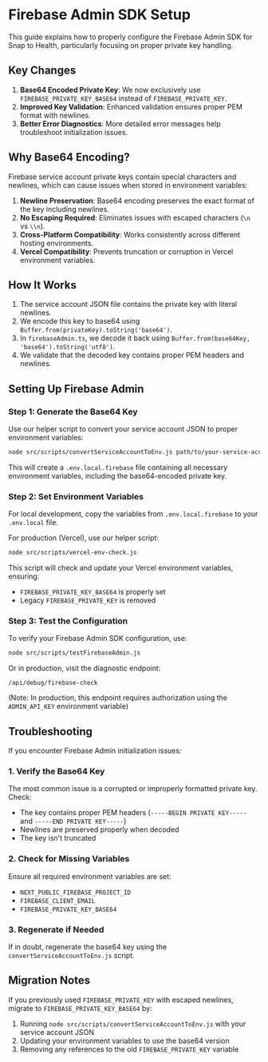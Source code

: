 # Firebase Admin SDK Setup

This guide explains how to properly configure the Firebase Admin SDK for Snap to Health, particularly focusing on proper private key handling.

## Key Changes

1. **Base64 Encoded Private Key**: We now exclusively use `FIREBASE_PRIVATE_KEY_BASE64` instead of `FIREBASE_PRIVATE_KEY`.
2. **Improved Key Validation**: Enhanced validation ensures proper PEM format with newlines.
3. **Better Error Diagnostics**: More detailed error messages help troubleshoot initialization issues.

## Why Base64 Encoding?

Firebase service account private keys contain special characters and newlines, which can cause issues when stored in environment variables:

1. **Newline Preservation**: Base64 encoding preserves the exact format of the key including newlines.
2. **No Escaping Required**: Eliminates issues with escaped characters (`\n` vs `\\n`).
3. **Cross-Platform Compatibility**: Works consistently across different hosting environments.
4. **Vercel Compatibility**: Prevents truncation or corruption in Vercel environment variables.

## How It Works

1. The service account JSON file contains the private key with literal newlines.
2. We encode this key to base64 using `Buffer.from(privateKey).toString('base64')`.
3. In `firebaseAdmin.ts`, we decode it back using `Buffer.from(base64Key, 'base64').toString('utf8')`.
4. We validate that the decoded key contains proper PEM headers and newlines.

## Setting Up Firebase Admin

### Step 1: Generate the Base64 Key

Use our helper script to convert your service account JSON to proper environment variables:

```bash
node src/scripts/convertServiceAccountToEnv.js path/to/your-service-account.json
```

This will create a `.env.local.firebase` file containing all necessary environment variables, including the base64-encoded private key.

### Step 2: Set Environment Variables

For local development, copy the variables from `.env.local.firebase` to your `.env.local` file.

For production (Vercel), use our helper script:

```bash
node src/scripts/vercel-env-check.js
```

This script will check and update your Vercel environment variables, ensuring:
- `FIREBASE_PRIVATE_KEY_BASE64` is properly set
- Legacy `FIREBASE_PRIVATE_KEY` is removed

### Step 3: Test the Configuration

To verify your Firebase Admin SDK configuration, use:

```bash
node src/scripts/testFirebaseAdmin.js
```

Or in production, visit the diagnostic endpoint:

```
/api/debug/firebase-check
```

(Note: In production, this endpoint requires authorization using the `ADMIN_API_KEY` environment variable)

## Troubleshooting

If you encounter Firebase Admin initialization issues:

### 1. Verify the Base64 Key

The most common issue is a corrupted or improperly formatted private key. Check:

- The key contains proper PEM headers (`-----BEGIN PRIVATE KEY-----` and `-----END PRIVATE KEY-----`)
- Newlines are preserved properly when decoded
- The key isn't truncated

### 2. Check for Missing Variables

Ensure all required environment variables are set:
- `NEXT_PUBLIC_FIREBASE_PROJECT_ID`
- `FIREBASE_CLIENT_EMAIL`
- `FIREBASE_PRIVATE_KEY_BASE64`

### 3. Regenerate if Needed

If in doubt, regenerate the base64 key using the `convertServiceAccountToEnv.js` script.

## Migration Notes

If you previously used `FIREBASE_PRIVATE_KEY` with escaped newlines, migrate to `FIREBASE_PRIVATE_KEY_BASE64` by:

1. Running `node src/scripts/convertServiceAccountToEnv.js` with your service account JSON
2. Updating your environment variables to use the base64 version
3. Removing any references to the old `FIREBASE_PRIVATE_KEY` variable 